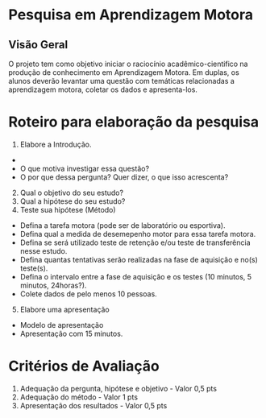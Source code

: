 # Pesquisa em Aprendizagem Motora

## Visão Geral
O projeto tem como objetivo iniciar o raciocínio acadêmico-cientifico na produção de conhecimento em Aprendizagem Motora. 
Em duplas, os alunos deverão levantar uma questão com temáticas relacionadas a aprendizagem motora, coletar os dados e apresenta-los. 

# Roteiro para elaboração da pesquisa
1. Elabore a Introdução.
- 
- O que motiva investigar essa questão?
- O por que dessa pergunta? Quer dizer, o que isso acrescenta?
2. Qual o objetivo do seu estudo?
3. Qual a hipótese do seu estudo?
4. Teste sua hipótese (Método)
- Defina a tarefa motora (pode ser de laboratório ou esportiva).
- Defina qual a medida de desemepenho motor para essa tarefa motora.
- Defina se será utilizado teste de retenção e/ou teste de transferência nesse estudo.
- Defina quantas tentativas serão realizadas na fase de aquisição e no(s) teste(s).
- Defina o intervalo entre a fase de aquisição e os testes (10 minutos, 5 minutos, 24horas?).
- Colete dados de pelo menos 10 pessoas.
5. Elabore uma apresentação
- Modelo de apresentação
- Apresentação com 15 minutos.

# Critérios de Avaliação
1. Adequação da pergunta, hipótese e objetivo - Valor 0,5 pts
2. Adequação do método - Valor 1 pts
3. Apresentação dos resultados - Valor 0,5 pts

   

